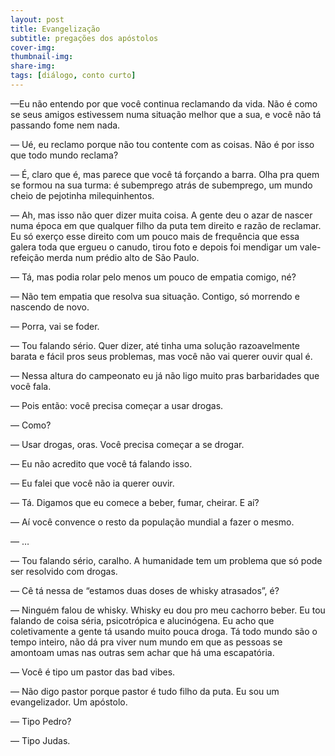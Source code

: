 ```yaml
---
layout: post
title: Evangelização
subtitle: pregações dos apóstolos
cover-img: 
thumbnail-img: 
share-img: 
tags: [diálogo, conto curto]
---
```


—Eu não entendo por que você continua reclamando da vida. Não é como se seus amigos estivessem numa situação melhor que a sua, e você não tá passando fome nem nada.

— Ué, eu reclamo porque não tou contente com as coisas. Não é por isso que todo mundo reclama?

— É, claro que é, mas parece que você tá forçando a barra. Olha pra quem se formou na sua turma: é subemprego atrás de subemprego, um mundo cheio de pejotinha milequinhentos.

— Ah, mas isso não quer dizer muita coisa. A gente deu o azar de nascer numa época em que qualquer filho da puta tem direito e razão de reclamar. Eu só exerço esse direito com um pouco mais de frequência que essa galera toda que ergueu o canudo, tirou foto e depois foi mendigar um vale-refeição merda num prédio alto de São Paulo.

— Tá, mas podia rolar pelo menos um pouco de empatia comigo, né?

— Não tem empatia que resolva sua situação. Contigo, só morrendo e nascendo de novo.

— Porra, vai se foder.

— Tou falando sério. Quer dizer, até tinha uma solução razoavelmente barata e fácil pros seus problemas, mas você não vai querer ouvir qual é.

— Nessa altura do campeonato eu já não ligo muito pras barbaridades que você fala.

— Pois então: você precisa começar a usar drogas.

— Como?

— Usar drogas, oras. Você precisa começar a se drogar.

— Eu não acredito que você tá falando isso.

— Eu falei que você não ia querer ouvir.

— Tá. Digamos que eu comece a beber, fumar, cheirar. E aí?

— Aí você convence o resto da população mundial a fazer o mesmo.

— …

— Tou falando sério, caralho. A humanidade tem um problema que só pode ser resolvido com drogas.

— Cê tá nessa de “estamos duas doses de whisky atrasados”, é?

— Ninguém falou de whisky. Whisky eu dou pro meu cachorro beber. Eu tou falando de coisa séria, psicotrópica e alucinógena. Eu acho que coletivamente a gente tá usando muito pouca droga. Tá todo mundo são o tempo inteiro, não dá pra viver num mundo em que as pessoas se amontoam umas nas outras sem achar que há uma escapatória.

— Você é tipo um pastor das bad vibes.

— Não digo pastor porque pastor é tudo filho da puta. Eu sou um evangelizador. Um apóstolo.

— Tipo Pedro?

— Tipo Judas.

